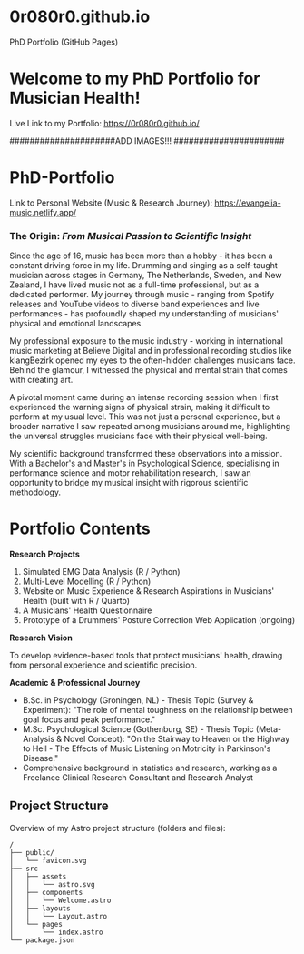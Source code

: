 # 0r080r0.github.io
PhD Portfolio (GitHub Pages)

# Welcome to my PhD Portfolio for Musician Health!

Live Link to my Portfolio: https://0r080r0.github.io/

#####################ADD IMAGES!!! ######################

# PhD-Portfolio

Link to Personal Website (Music & Research Journey): https://evangelia-music.netlify.app/

### The Origin: *From Musical Passion to Scientific Insight*

Since the age of 16, music has been more than a hobby - it has been a constant driving force in my life. Drumming and singing as a self-taught musician across stages in Germany, The Netherlands, Sweden, and New Zealand, I have lived music not as a full-time professional, but as a dedicated performer. My journey through music - ranging from Spotify releases and YouTube videos to diverse band experiences and live performances - has profoundly shaped my understanding of musicians' physical and emotional landscapes.

My professional exposure to the music industry - working in international music marketing at Believe Digital and in professional recording studios like klangBezirk opened my eyes to the often-hidden challenges musicians face. Behind the glamour, I witnessed the physical and mental strain that comes with creating art.

A pivotal moment came during an intense recording session when I first experienced the warning signs of physical strain, making it difficult to perform at my usual level. This was not just a personal experience, but a broader narrative I saw repeated among musicians around me, highlighting the universal struggles musicians face with their physical well-being.

My scientific background transformed these observations into a mission. With a Bachelor's and Master's in Psychological Science, specialising in performance 
science and motor rehabilitation research, I saw an opportunity to bridge my musical insight with rigorous scientific methodology.

# Portfolio Contents

**Research Projects**
1. Simulated EMG Data Analysis (R / Python)
2. Multi-Level Modelling (R / Python)
3. Website on Music Experience & Research Aspirations in Musicians' Health (built with R / Quarto)
4. A Musicians' Health Questionnaire
5. Prototype of a Drummers' Posture Correction Web Application (ongoing)

**Research Vision**

To develop evidence-based tools that protect musicians' health, drawing from personal experience and scientific precision.

**Academic & Professional Journey**
* B.Sc. in Psychology (Groningen, NL) - Thesis Topic (Survey & Experiment): "The role of mental toughness on the relationship between goal focus and peak performance."
* M.Sc. Psychological Science (Gothenburg, SE) - Thesis Topic (Meta-Analysis & Novel Concept): "On the Stairway to Heaven or the Highway to Hell - The Effects of Music Listening on Motricity in Parkinson's Disease."
* Comprehensive background in statistics and research, working as a Freelance Clinical Research Consultant and Research Analyst



## Project Structure

Overview of my Astro project structure (folders and files):

```text
/
├── public/
│   └── favicon.svg
├── src
│   ├── assets
│   │   └── astro.svg
│   ├── components
│   │   └── Welcome.astro
│   ├── layouts
│   │   └── Layout.astro
│   └── pages
│       └── index.astro
└── package.json
```
